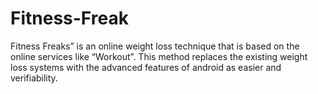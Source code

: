 # Fitness-Freak
Fitness Freaks” is an online weight loss technique that is based on the online services like “Workout”.  This method replaces the existing weight loss systems with the advanced features of android as easier and verifiability. 
